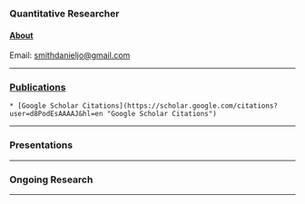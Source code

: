 ### Quantitative Researcher  

#### [About](*link*)

Email: [smithdanieljo@gmail.com](mailto:smithdanieljo@gmail.com)

---

### [Publications](https://smithdj.github.io/publications)
    * [Google Scholar Citations](https://scholar.google.com/citations?user=d8PodEsAAAAJ&hl=en "Google Scholar Citations")
---


### Presentations
---


### Ongoing Research
---
